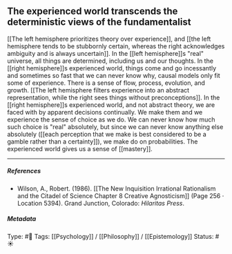 ## The experienced world transcends the deterministic views of the fundamentalist # 

[[The left hemisphere prioritizes theory over experience]], and [[the left hemisphere tends to be stubbornly certain, whereas the right acknowledges ambiguity and is always uncertain]]. In the [[left hemisphere]]s "real" universe, all things are determined, including us and our thoughts. In the [[right hemisphere]]s experienced world, things come and go incessantly and sometimes so fast that we can never know why, causal models only fit some of experience. There is a sense of flow, process, evolution, and growth. [[The left hemisphere filters experience into an abstract representation, while the right sees things without preconceptions]]. In the [[right hemisphere]]s experienced world, and not abstract theory, we are faced with by apparent decisions continually. We make them and we experience the sense of choice as we do. We can never know how much such choice is "real" absolutely, but since we can never know anything else absolutely ([[each perception that we make is best considered to be a gamble rather than a certainty]]), we make do on probabilities. The experienced world gives us a sense of [[mastery]].

___

##### References

- Wilson, A., Robert. (1986). [[The New Inquisition Irrational Rationalism and the Citadel of Science Chapter 8 Creative Agnosticism]] (Page 256 · Location 5394). Grand Junction, Colorado: _Hilaritas Press_.

##### Metadata

Type: #🔴 
Tags: [[Psychology]] / [[Philosophy]] / [[Epistemology]] 
Status: #☀️ 
